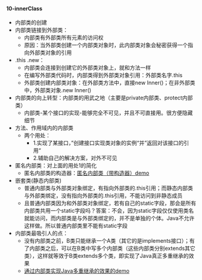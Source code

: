 #### 10-innerClass
- 内部类的创建
- 内部类链接到外部类：
  - 内部类有外部类所有元素的访问权 
  - 原因：当外部类创建一个内部类对象时，此内部类对象会秘密获得一个指向外部类对象的引用
- .this .new：
  - 内部类会连接到创建它的外部类对象上，就和方法一样
  - 在编写外部类代码时，内部类得到外部类对象引用：外部类名字.this
  - 外部类创建内部类对象：在外部类方法中，直接new Inner()；在非外部类中，外部类对象.new Inner()
- 内部类的向上转型：内部类的用武之地（主要是private内部类、protect内部类）
  - 内部类-某个接口的实现-能够完全不可见，并且不可直接用。很方便隐藏细节
- 方法、作用域内的内部类
  - 两个用处：
    - 1.实现了某接口，”创建接口实现类对象的实例“并”返回对该接口的引用“
    - 2.辅助自己的解决方案，对外不可见
- 匿名内部类：对上面的用处1的简化
  - 匿名内部类的构造器：[匿名内部类（带构造器）demo](C:\Users\呵\Desktop\getWork\JavaDemos\10-innerClass\src\main\java\Tester.java)
- 嵌套类(静态内部类)
  - 普通内部类与外部类对象绑定，有指向外部类的.this引用；而静态内部类与外部类绑定，没有指向外部类的.this引用，不能访问到非静态成员
  - 且普通内部类因为和外部类对象绑定，若有自己的static字段，那会是所有内部类共用一个static字段吗？答案：不会，因为static字段仅仅使用类名就能访问，而内部类是与外部类绑定的，并不是单独的个体。Java不允许这样做。所以普通内部类里不能有static字段
- 内部类最吸引人的点：
  - 没有内部类之前，B类只能继承一个A类（其它的是implements接口）；有了内部类之后，可以在B类中写多个内部类（这些内部类分别extends其它类），这样就等效于B类extends多个类，即实现了Java真正多重继承的效果
  - [通过内部类实现Java多重继承的效果的demo](C:\Users\呵\Desktop\getWork\JavaDemos\10-innerClass\src\main\java\Tester2.java)